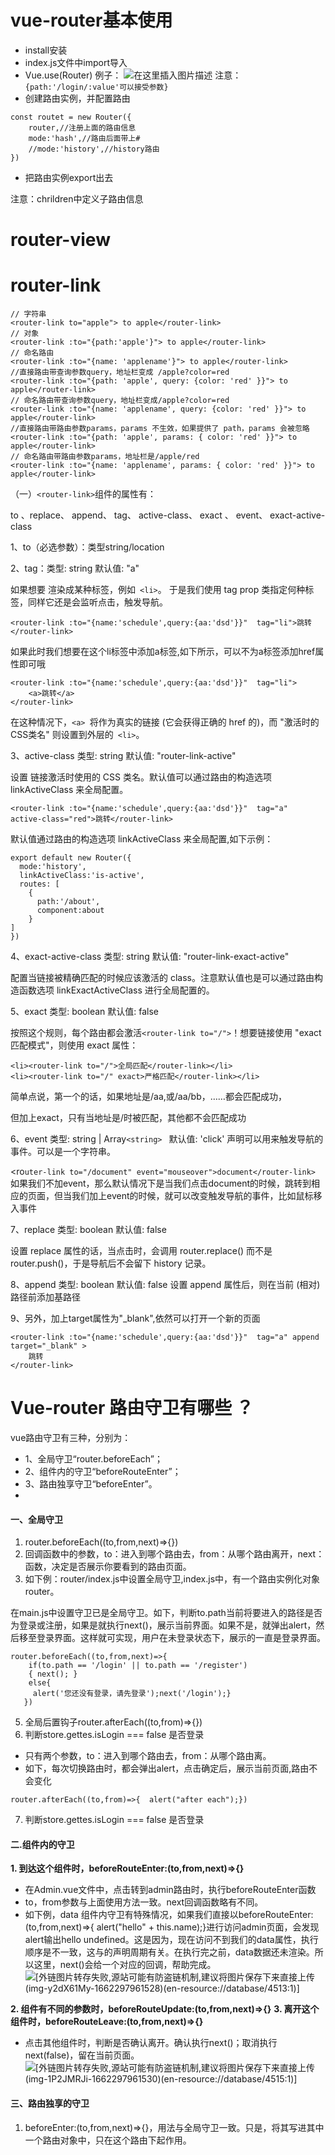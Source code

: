 # vue-router基本使用
- install安装
- index.js文件中import导入
- Vue.use(Router)
例子：
![在这里插入图片描述](https://img-blog.csdnimg.cn/139c484f55f344428f88507fa6e65904.png)
注意：`{path:'/login/:value'可以接受参数}`
- 创建路由实例，并配置路由
```
const routet = new Router({
	router,//注册上面的路由信息
	mode:'hash',//路由后面带上#
	//mode:'history',//history路由
})
```
- 把路由实例export出去

注意：chrildren中定义子路由信息

# router-view 

# router-link

```
// 字符串
<router-link to="apple"> to apple</router-link>
// 对象
<router-link :to="{path:'apple'}"> to apple</router-link>
// 命名路由
<router-link :to="{name: 'applename'}"> to apple</router-link>
//直接路由带查询参数query，地址栏变成 /apple?color=red
<router-link :to="{path: 'apple', query: {color: 'red' }}"> to apple</router-link>
// 命名路由带查询参数query，地址栏变成/apple?color=red
<router-link :to="{name: 'applename', query: {color: 'red' }}"> to apple</router-link>
//直接路由带路由参数params，params 不生效，如果提供了 path，params 会被忽略
<router-link :to="{path: 'apple', params: { color: 'red' }}"> to apple</router-link>
// 命名路由带路由参数params，地址栏是/apple/red
<router-link :to="{name: 'applename', params: { color: 'red' }}"> to apple</router-link>
```
（一）`<router-link>`组件的属性有：

to 、replace、 append、  tag、  active-class、 exact 、 event、  exact-active-class

1、to（必选参数）：类型string/location

2、tag：类型: string    默认值: "a" 

如果想要 <router-link> 渲染成某种标签，例如` <li>`。 于是我们使用 tag prop 类指定何种标签，同样它还是会监听点击，触发导航。

```
<router-link :to="{name:'schedule',query:{aa:'dsd'}}"  tag="li">跳转</router-link>
```
如果此时我们想要在这个li标签中添加a标签,如下所示，可以不为a标签添加href属性即可哦

```
<router-link :to="{name:'schedule',query:{aa:'dsd'}}"  tag="li">
	<a>跳转</a>
</router-link>
```
在这种情况下，`<a> `将作为真实的链接 (它会获得正确的 href 的)，而 "激活时的CSS类名" 则设置到外层的` <li>`。

 

3、active-class   类型: string    默认值: "router-link-active"

设置 链接激活时使用的 CSS 类名。默认值可以通过路由的构造选项 linkActiveClass 来全局配置。

```
<router-link :to="{name:'schedule',query:{aa:'dsd'}}"  tag="a"  active-class="red">跳转</router-link>
```

默认值通过路由的构造选项 linkActiveClass 来全局配置,如下示例：

```
export default new Router({
  mode:'history',
  linkActiveClass:'is-active',
  routes: [
    {
      path:'/about',
      component:about
    }
]
})
```

4、exact-active-class   类型: string    默认值: "router-link-exact-active"

配置当链接被精确匹配的时候应该激活的 class。注意默认值也是可以通过路由构造函数选项 linkExactActiveClass 进行全局配置的。

 

5、exact     类型: boolean     默认值: false

按照这个规则，每个路由都会激活`<router-link to="/">`！想要链接使用 "exact 匹配模式"，则使用 exact 属性：

```
<li><router-link to="/">全局匹配</router-link></li>
<li><router-link to="/" exact>严格匹配</router-link></li>
```

简单点说，第一个的话，如果地址是/aa,或/aa/bb，……都会匹配成功，

但加上exact，只有当地址是/时被匹配，其他都不会匹配成功

6、event       类型: string | Array`<string> `   默认值: 'click'          声明可以用来触发导航的事件。可以是一个字符串。

<ro`uter-link to="/document" event="mouseover">document</router-link>`
如果我们不加event，那么默认情况下是当我们点击document的时候，跳转到相应的页面，但当我们加上event的时候，就可以改变触发导航的事件，比如鼠标移入事件

7、replace   类型: boolean  默认值: false   

设置 replace 属性的话，当点击时，会调用 router.replace() 而不是 router.push()，于是导航后不会留下 history 记录。

 

8、append    类型: boolean   默认值: false     设置 append 属性后，则在当前 (相对) 路径前添加基路径

 

9、另外，加上target属性为"_blank",依然可以打开一个新的页面

```
<router-link :to="{name:'schedule',query:{aa:'dsd'}}"  tag="a" append  target="_blank" >
 	跳转
</router-link>
```

# Vue-router 路由守卫有哪些 ？

vue路由守卫有三种，分别为：
- 1、全局守卫“router.beforeEach”；
- 2、组件内的守卫“beforeRouteEnter”；
- 3、路由独享守卫“beforeEnter”。
- 
#### 一、全局守卫
1. router.beforeEach((to,from,next)=>{})
2. 回调函数中的参数，to：进入到哪个路由去，from：从哪个路由离开，next：函数，决定是否展示你要看到的路由页面。
3. 如下例：router/index.js中设置全局守卫,index.js中，有一个路由实例化对象router。

在main.js中设置守卫已是全局守卫。如下，判断to.path当前将要进入的路径是否为登录或注册，如果是就执行next()，展示当前界面。如果不是，就弹出alert，然后移至登录界面。这样就可实现，用户在未登录状态下，展示的一直是登录界面。
```
router.beforeEach((to,from,next)=>{
    if(to.path == '/login' || to.path == '/register') 
    { next(); }
    else{
     alert('您还没有登录，请先登录');next('/login');}
   })
```
5. 全局后置钩子router.afterEach((to,from)=>{})
6. 判断store.gettes.isLogin === false 是否登录
- 只有两个参数，to：进入到哪个路由去，from：从哪个路由离。
- 如下，每次切换路由时，都会弹出alert，点击确定后，展示当前页面,路由不会变化

```
router.afterEach((to,from)=>{  alert("after each");})
```
7. 判断store.gettes.isLogin === false 是否登录

#### 二.组件内的守卫

**1. 到达这个组件时，beforeRouteEnter:(to,from,next)=>{}**

- 在Admin.vue文件中，点击转到admin路由时，执行beforeRouteEnter函数
- to，from参数与上面使用方法一致。next回调函数略有不同。
- 如下例，data 组件内守卫有特殊情况，如果我们直接以beforeRouteEnter:(to,from,next)=>{ alert("hello" + this.name);}进行访问admin页面，会发现alert输出hello undefined。这是因为，现在访问不到我们的data属性，执行顺序是不一致，这与的声明周期有关。在执行完之前，data数据还未渲染。所以这里，next()会给一个对应的回调，帮助完成。
![\[外链图片转存失败,源站可能有防盗链机制,建议将图片保存下来直接上传(img-y2dX61My-1662297961528)(en-resource://database/4513:1)\]](https://img-blog.csdnimg.cn/3843d583d84143ae9d73941c627eec09.png)

**2. 组件有不同的参数时，beforeRouteUpdate:(to,from,next)=>{}**
**3. 离开这个组件时，beforeRouteLeave:(to,from,next)=>{}**
- 点击其他组件时，判断是否确认离开。确认执行next()；取消执行next(false)，留在当前页面。
![\[外链图片转存失败,源站可能有防盗链机制,建议将图片保存下来直接上传(img-1P2JMRJi-1662297961530)(en-resource://database/4515:1)\]](https://img-blog.csdnimg.cn/39b1abc4f1f044878d8d7c584a2c5515.png)

#### 三、路由独享的守卫
1. beforeEnter:(to,from,next)=>{}，用法与全局守卫一致。只是，将其写进其中一个路由对象中，只在这个路由下起作用。
